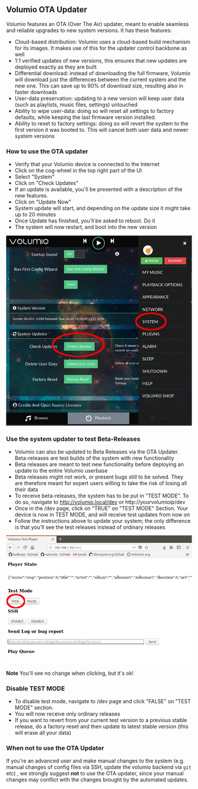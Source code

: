 ## Volumio OTA Updater

Volumio features an OTA (Over The Air) updater, meant to enable seamless and reliable upgrades to new system versions. It has these features:

* Cloud-based distribution: Volumio uses a cloud-based build mechanism for its images. It makes use of this for the updater control backbone as well
* 1:1 verified updates of new versions, this ensures that new updates are deployed exactly as they are built
* Differential download: instead of downloading the full firmware, Volumio will download just the differences between the current system and the new one. This can save up to 90% of download size, resulting also in faster downloads
* User-data preservation: updating to a new version will keep user data (such as playlists, music files, settings) untouched
* Ability to wipe user-data: doing so will reset all settings to factory defaults, while keeping the last firmware version installed.
* Ability to reset to factory settings: doing so will revert the system to the first version it was booted to. This will cancel both user data and newer system versions

### How to use the OTA updater

* Verify that your Volumio device is connected to the Internet
* Click on the cog-wheel in the top right part of the UI
* Select "System"
* Click on "Check Updates"
* If an update is available, you'll be presented with a description of the new features.
* Click on "Update Now"
* System update will start, and depending on the update size it might take up to 20 minutes
* Once Update has finished, you'll be asked to reboot. Do it
* The system will now restart, and boot into the new version

<img src="./img/update_ota.png">


### Use the system updater to test Beta-Releases

* Volumio can also be updated to Beta Releases via the OTA Updater. Beta-releases are test builds of the system with new functionality
* Beta releases are meant to test new functionality before deploying an update to the entire Volumio userbase
* Beta releases might not work, or present bugs still to be solved. They are therefore meant for expert users willing to take the risk of losing all their data
* To receive beta-releases, the system has to be put in "TEST MODE". To do so, navigate to http://volumio.local/dev or http://yourvolumioip/dev
* Once in the /dev page, click on  "TRUE" on "TEST MODE" Section. Your device is now in TEST MODE, and will receive test updates from now on
* Follow the instructions above to update your system; the only difference is that you'll see the test releases instead of ordinary releases

<img src="./img/test_mode_enable.png">

__Note__ You'll see no change when clicking, but it's ok!

### Disable TEST MODE

* To disable test mode, navigate to /dev page and click "FALSE" on "TEST MODE" section.
* You will now receive only ordinary releases
* If you want to revert from your current test version to a previous stable release, do a factory reset and then update to latest stable version (this will erase all your data)

### When not to use the OTA Updater

If you're an advanced user and make manual changes to the system (e.g. manual changes of config files via SSH, update the volumio backend via `git` etc) , we strongly suggest __not__ to use the OTA updater, since your manual changes may conflict with the changes brought by the automated updates.
